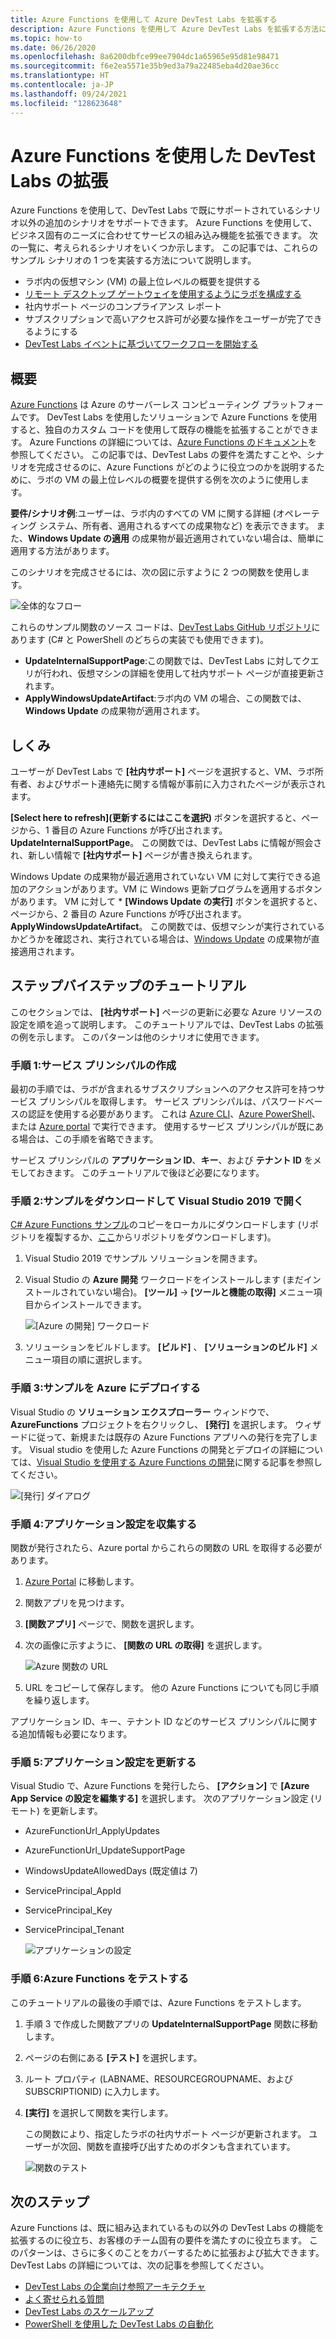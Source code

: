 ```yaml
---
title: Azure Functions を使用して Azure DevTest Labs を拡張する
description: Azure Functions を使用して Azure DevTest Labs を拡張する方法について学習します。
ms.topic: how-to
ms.date: 06/26/2020
ms.openlocfilehash: 8a6200dbfce99ee7904dc1a65965e95d81e98471
ms.sourcegitcommit: f6e2ea5571e35b9ed3a79a22485eba4d20ae36cc
ms.translationtype: HT
ms.contentlocale: ja-JP
ms.lasthandoff: 09/24/2021
ms.locfileid: "128623648"
---
```

# <a name="use-azure-functions-to-extend-devtest-labs"></a>Azure Functions を使用した DevTest Labs の拡張
Azure Functions を使用して、DevTest Labs で既にサポートされているシナリオ以外の追加のシナリオをサポートできます。 Azure Functions を使用して、ビジネス固有のニーズに合わせてサービスの組み込み機能を拡張できます。 次の一覧に、考えられるシナリオをいくつか示します。 この記事では、これらのサンプル シナリオの 1 つを実装する方法について説明します。

- ラボ内の仮想マシン (VM) の最上位レベルの概要を提供する
- [リモート デスクトップ ゲートウェイを使用するようにラボを構成する](configure-lab-remote-desktop-gateway.md)
- 社内サポート ページのコンプライアンス レポート
- サブスクリプションで高いアクセス許可が必要な操作をユーザーが完了できるようにする
- [DevTest Labs イベントに基づいてワークフローを開始する](https://github.com/RogerBestMsft/DTL-SecureArtifactData)

## <a name="overview"></a>概要
[Azure Functions](../azure-functions/functions-overview.md) は Azure のサーバーレス コンピューティング プラットフォームです。 DevTest Labs を使用したソリューションで Azure Functions を使用すると、独自のカスタム コードを使用して既存の機能を拡張することができます。 Azure Functions の詳細については、[Azure Functions のドキュメント](../azure-functions/functions-overview.md)を参照してください。 この記事では、DevTest Labs の要件を満たすことや、シナリオを完成させるのに、Azure Functions がどのように役立つのかを説明するために、ラボの VM の最上位レベルの概要を提供する例を次のように使用します。

**要件/シナリオ例**:ユーザーは、ラボ内のすべての VM に関する詳細 (オペレーティング システム、所有者、適用されるすべての成果物など) を表示できます。  また、**Windows Update の適用** の成果物が最近適用されていない場合は、簡単に適用する方法があります。

このシナリオを完成させるには、次の図に示すように 2 つの関数を使用します。  

![全体的なフロー](./media/extend-devtest-labs-azure-functions/flow.png)

これらのサンプル関数のソース コードは、[DevTest Labs GitHub リポジトリ](https://github.com/Azure/azure-devtestlab/tree/master/samples/DevTestLabs/AzureFunctions)にあります (C# と PowerShell のどちらの実装でも使用できます)。

- **UpdateInternalSupportPage**:この関数では、DevTest Labs に対してクエリが行われ、仮想マシンの詳細を使用して社内サポート ページが直接更新されます。
- **ApplyWindowsUpdateArtifact**:ラボ内の VM の場合、この関数では、**Windows Update** の成果物が適用されます。

## <a name="how-it-works"></a>しくみ
ユーザーが DevTest Labs で **[社内サポート]** ページを選択すると、VM、ラボ所有者、およびサポート連絡先に関する情報が事前に入力されたページが表示されます。  

**[Select here to refresh]\(更新するにはここを選択\)** ボタンを選択すると、ページから、1 番目の Azure Functions が呼び出されます。**UpdateInternalSupportPage**。 この関数では、DevTest Labs に情報が照会され、新しい情報で **[社内サポート]** ページが書き換えられます。

Windows Update の成果物が最近適用されていない VM に対して実行できる追加のアクションがあります。VM に Windows 更新プログラムを適用するボタンがあります。 VM に対して * **[Windows Update の実行]** ボタンを選択すると、ページから、2 番目の Azure Functions が呼び出されます。**ApplyWindowsUpdateArtifact**。 この関数では、仮想マシンが実行されているかどうかを確認され、実行されている場合は、[Windows Update](https://github.com/Azure/azure-devtestlab/tree/master/Artifacts/windows-install-windows-updates) の成果物が直接適用されます。

## <a name="step-by-step-walkthrough"></a>ステップバイステップのチュートリアル
このセクションでは、 **[社内サポート]** ページの更新に必要な Azure リソースの設定を順を追って説明します。 このチュートリアルでは、DevTest Labs の拡張の例を示します。 このパターンは他のシナリオに使用できます。

### <a name="step-1-create-a-service-principal"></a>手順 1:サービス プリンシパルの作成 
最初の手順では、ラボが含まれるサブスクリプションへのアクセス許可を持つサービス プリンシパルを取得します。 サービス プリンシパルは、パスワードベースの認証を使用する必要があります。 これは [Azure CLI](/cli/azure/create-an-azure-service-principal-azure-cli)、[Azure PowerShell](/powershell/azure/create-azure-service-principal-azureps)、または [Azure portal](../active-directory/develop/howto-create-service-principal-portal.md) で実行できます。 使用するサービス プリンシパルが既にある場合は、この手順を省略できます。

サービス プリンシパルの **アプリケーション ID**、**キー**、および **テナント ID** をメモしておきます。 このチュートリアルで後ほど必要になります。 

### <a name="step-2-download-the-sample-and-open-in-visual-studio-2019"></a>手順 2:サンプルをダウンロードして Visual Studio 2019 で開く
[C# Azure Functions サンプル](https://github.com/Azure/azure-devtestlab/tree/master/samples/DevTestLabs/AzureFunctions/CSharp)のコピーをローカルにダウンロードします (リポジトリを複製するか、[ここ](https://github.com/Azure/azure-devtestlab/archive/master.zip)からリポジトリをダウンロードします)。  

1. Visual Studio 2019 でサンプル ソリューションを開きます。  
1. Visual Studio の **Azure 開発** ワークロードをインストールします (まだインストールされていない場合)。 **[ツール]**  ->  **[ツールと機能の取得]** メニュー項目からインストールできます。

    ![[Azure の開発] ワークロード](./media/extend-devtest-labs-azure-functions/azure-development-workload-vs.png)
1. ソリューションをビルドします。 **[ビルド]** 、 **[ソリューションのビルド]** メニュー項目の順に選択します。

### <a name="step-3-deploy-the-sample-to-azure"></a>手順 3:サンプルを Azure にデプロイする
Visual Studio の **ソリューション エクスプローラー** ウィンドウで、**AzureFunctions** プロジェクトを右クリックし、 **[発行]** を選択します。 ウィザードに従って、新規または既存の Azure Functions アプリへの発行を完了します。 Visual studio を使用した Azure Functions の開発とデプロイの詳細については、[Visual Studio を使用する Azure Functions の開発](../azure-functions/functions-develop-vs.md)に関する記事を参照してください。

![[発行] ダイアログ](./media/extend-devtest-labs-azure-functions/publish-dialog.png)


### <a name="step-4--gather-application-settings"></a>手順 4:アプリケーション設定を収集する
関数が発行されたら、Azure portal からこれらの関数の URL を取得する必要があります。 

1. [Azure Portal](https://portal.azure.com) に移動します。 
1. 関数アプリを見つけます。
1. **[関数アプリ]** ページで、関数を選択します。 
1. 次の画像に示すように、 **[関数の URL の取得]** を選択します。 

    ![Azure 関数の URL](./media/extend-devtest-labs-azure-functions/function-url.png)
4. URL をコピーして保存します。 他の Azure Functions についても同じ手順を繰り返します。 

アプリケーション ID、キー、テナント ID などのサービス プリンシパルに関する追加情報も必要になります。


### <a name="step-5--update-application-settings"></a>手順 5:アプリケーション設定を更新する
Visual Studio で、Azure Functions を発行したら、 **[アクション]** で **[Azure App Service の設定を編集する]** を選択します。 次のアプリケーション設定 (リモート) を更新します。

- AzureFunctionUrl_ApplyUpdates
- AzureFunctionUrl_UpdateSupportPage
- WindowsUpdateAllowedDays (既定値は 7)
- ServicePrincipal_AppId
- ServicePrincipal_Key
- ServicePrincipal_Tenant

    ![アプリケーションの設定](./media/extend-devtest-labs-azure-functions/application-settings.png)

### <a name="step-6-test-the-azure-function"></a>手順 6:Azure Functions をテストする
このチュートリアルの最後の手順では、Azure Functions をテストします。  

1. 手順 3 で作成した関数アプリの **UpdateInternalSupportPage** 関数に移動します。 
1. ページの右側にある **[テスト]** を選択します。 
1. ルート プロパティ (LABNAME、RESOURCEGROUPNAME、および SUBSCRIPTIONID) に入力します。
1. **[実行]** を選択して関数を実行します。  

    この関数により、指定したラボの社内サポート ページが更新されます。 ユーザーが次回、関数を直接呼び出すためのボタンも含まれています。

    ![関数のテスト](./media/extend-devtest-labs-azure-functions/test-function.png)

## <a name="next-steps"></a>次のステップ
Azure Functions は、既に組み込まれているもの以外の DevTest Labs の機能を拡張するのに役立ち、お客様のチーム固有の要件を満たすのに役立ちます。 このパターンは、さらに多くのことをカバーするために拡張および拡大できます。  DevTest Labs の詳細については、次の記事を参照してください。 

- [DevTest Labs の企業向け参照アーキテクチャ](devtest-lab-reference-architecture.md)
- [よく寄せられる質問](devtest-lab-faq.yml)
- [DevTest Labs のスケールアップ](devtest-lab-guidance-scale.md)
- [PowerShell を使用した DevTest Labs の自動化](https://github.com/Azure/azure-devtestlab/tree/master/samples/DevTestLabs/Modules/Library/Tests)
